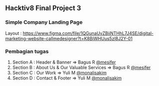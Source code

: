 ## Hacktiv8 Final Project 3

### Simple Company Landing Page
Layout : https://www.figma.com/file/1QGunaUvZBiiNTHhL7J4SE/digital-marketing-website-callmedesigner?t=K8BiWHUus5zl8J2Y-01

### Pembagian tugas
1. Section A : Header & Banner => Bagus R [@mesifer](https://github.com/mesifer)
2. Section B : About Us & Our Valuable Services => Bagus R [@mesifer](https://github.com/mesifer)
3. Section C : Our Work => Yuli M [@monalisakim](https://github.com/Monalisakim)
4. Section D : Contact & Footer => Yuli M [@monalisakim](https://github.com/Monalisakim)
